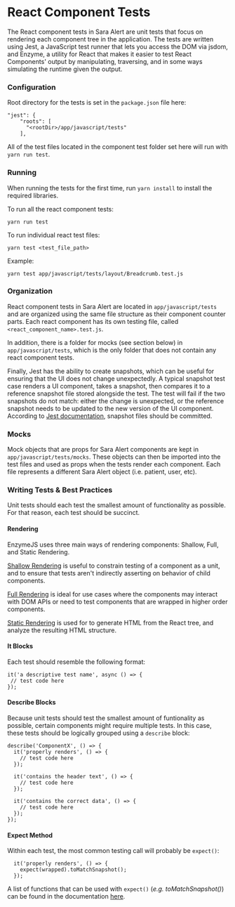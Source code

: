 # React Component Tests

The React component tests in Sara Alert are unit tests that focus on rendering each component tree in the application.  The tests are written using Jest, a JavaScript test runner that lets you access the DOM via jsdom, and Enzyme, a utility for React that makes it easier to test React Components' output by manipulating, traversing, and in some ways simulating the runtime given the output.

### Configuration

Root directory for the tests is set in the `package.json` file here:
```
"jest": {
    "roots": [
      "<rootDir>/app/javascript/tests"
    ],
```
All of the test files located in the component test folder set here will run with `yarn run test`.

### Running

When running the tests for the first time, run `yarn install` to install the required libraries.

To run all the react component tests:
```
yarn run test
```

To run individual react test files:

```
yarn test <test_file_path>
```

Example:

```
yarn test app/javascript/tests/layout/Breadcrumb.test.js
```

### Organization

React component tests in Sara Alert are located in `app/javascript/tests` and are organized using the same file structure as their component counter parts.  Each react component has its own testing file, called `<react_component_name>.test.js`.

In addition, there is a folder for mocks (see section below) in `app/javascript/tests`, which is the only folder that does not contain any react component tests.

Finally, Jest has the ability to create snapshots, which can be useful for ensuring that the UI does not change unexpectedly. A typical snapshot test case renders a UI component, takes a snapshot, then compares it to a reference snapshot file stored alongside the test. The test will fail if the two snapshots do not match: either the change is unexpected, or the reference snapshot needs to be updated to the new version of the UI component. According to [Jest documentation](https://jestjs.io/docs/en/snapshot-testing.html#should-snapshot-files-be-committed), snapshot files should be committed.

### Mocks

Mock objects that are props for Sara Alert components are kept in `app/javascript/tests/mocks`.  These objects can then be imported into the test files and used as props when the tests render each component.  Each file represents a different Sara Alert object (i.e. patient, user, etc).

### Writing Tests & Best Practices

Unit tests should each test the smallest amount of functionality as possible. For that reason, each test should be succinct.

#### Rendering
EnzymeJS uses three main ways of rendering components: Shallow, Full, and Static Rendering.

[Shallow Rendering](https://enzymejs.github.io/enzyme/docs/api/shallow.html) is useful to constrain testing of a component as a unit, and to ensure that tests aren't indirectly asserting on behavior of child components.

[Full Rendering](https://enzymejs.github.io/enzyme/docs/api/mount.html) is ideal for use cases where the components may interact with DOM APIs or need to test components that are wrapped in higher order components.

[Static Rendering](https://enzymejs.github.io/enzyme/docs/api/render.html) is used for to generate HTML from the React tree, and analyze the resulting HTML structure.

#### It Blocks

Each test should resemble the following format:
```
it('a descriptive test name', async () => {
 // test code here
});
```

#### Describe Blocks

Because unit tests should test the smallest amount of funtionality as possible, certain components might require multiple tests.  In this case, these tests should be logically grouped using a `describe` block:
```
describe('ComponentX', () => {
  it('properly renders', () => {
    // test code here
  });

  it('contains the header text', () => {
    // test code here
  });

  it('contains the correct data', () => {
    // test code here
  });
});
```

#### Expect Method

Within each test, the most common testing call will probably be `expect()`:
```
  it('properly renders', () => {
    expect(wrapped).toMatchSnapshot();
  });
```
A list of functions that can be used with `expect()` (_e.g. toMatchSnapshot()_) can be found in the documentation [here](https://jestjs.io/docs/en/expect).
